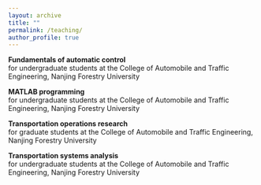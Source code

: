 ```yaml
---
layout: archive
title: ""
permalink: /teaching/
author_profile: true
---
```



**Fundamentals of automatic control**  
for undergraduate students at the College of Automobile and Traffic Engineering, Nanjing Forestry University

**MATLAB programming**  
for undergraduate students at the College of Automobile and Traffic Engineering, Nanjing Forestry University

**Transportation operations research**  
for graduate students at the College of Automobile and Traffic Engineering, Nanjing Forestry University

**Transportation systems analysis**  
for undergraduate students at the College of Automobile and Traffic Engineering, Nanjing Forestry University
